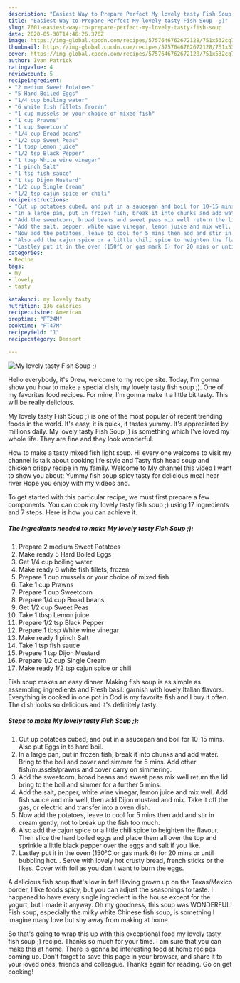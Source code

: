 ```yaml
---
description: "Easiest Way to Prepare Perfect My lovely tasty Fish Soup  ;)"
title: "Easiest Way to Prepare Perfect My lovely tasty Fish Soup  ;)"
slug: 7601-easiest-way-to-prepare-perfect-my-lovely-tasty-fish-soup
date: 2020-05-30T14:46:26.376Z
image: https://img-global.cpcdn.com/recipes/5757646762672128/751x532cq70/my-lovely-tasty-fish-soup-recipe-main-photo.jpg
thumbnail: https://img-global.cpcdn.com/recipes/5757646762672128/751x532cq70/my-lovely-tasty-fish-soup-recipe-main-photo.jpg
cover: https://img-global.cpcdn.com/recipes/5757646762672128/751x532cq70/my-lovely-tasty-fish-soup-recipe-main-photo.jpg
author: Ivan Patrick
ratingvalue: 4
reviewcount: 5
recipeingredient:
- "2 medium Sweet Potatoes"
- "5 Hard Boiled Eggs"
- "1/4 cup boiling water"
- "6 white fish fillets frozen"
- "1 cup mussels or your choice of mixed fish"
- "1 cup Prawns"
- "1 cup Sweetcorn"
- "1/4 cup Broad beans"
- "1/2 cup Sweet Peas"
- "1 tbsp Lemon juice"
- "1/2 tsp Black Pepper"
- "1 tbsp White wine vinegar"
- "1 pinch Salt"
- "1 tsp fish sauce"
- "1 tsp Dijon Mustard"
- "1/2 cup Single Cream"
- "1/2 tsp cajun spice or chili"
recipeinstructions:
- "Cut up potatoes cubed, and put in a saucepan and boil for 10-15 mins. Also put Eggs in to hard boil."
- "In a large pan, put in frozen fish, break it into chunks and add water. Bring to the boil and cover and simmer for 5 mins. Add other fish/mussels/prawns and cover carry on simmering."
- "Add the sweetcorn, broad beans and sweet peas mix well return the lid bring to the boil and simmer for a further 5 mins."
- "Add the salt, pepper, white wine vinegar, lemon juice and mix well. Add fish sauce and mix well, then add Dijon mustard and mix. Take it off the gas, or electric and transfer into a oven dish."
- "Now add the potatoes, leave to cool for 5 mins then add and stir in cream gently, not to break up the fish too much."
- "Also add the cajun spice or a little chili spice to heighten the flavour. Then slice the hard boiled eggs and place them all over the top and sprinkle a little black pepper over the eggs and salt if you like."
- "Lastley put it in the oven (150°C or gas mark 6) for 20 mins or until bubbling hot. . Serve with lovely hot crusty bread, french sticks or the likes. Cover with foil as you don&#39;t want to burn the eggs."
categories:
- Recipe
tags:
- my
- lovely
- tasty

katakunci: my lovely tasty 
nutrition: 136 calories
recipecuisine: American
preptime: "PT24M"
cooktime: "PT47M"
recipeyield: "1"
recipecategory: Dessert

---
```



![My lovely tasty Fish Soup  ;)](https://img-global.cpcdn.com/recipes/5757646762672128/751x532cq70/my-lovely-tasty-fish-soup-recipe-main-photo.jpg)

Hello everybody, it's Drew, welcome to my recipe site. Today, I'm gonna show you how to make a special dish, my lovely tasty fish soup  ;). One of my favorites food recipes. For mine, I'm gonna make it a little bit tasty. This will be really delicious.

My lovely tasty Fish Soup  ;) is one of the most popular of recent trending foods in the world. It's easy, it is quick, it tastes yummy. It's appreciated by millions daily. My lovely tasty Fish Soup  ;) is something which I've loved my whole life. They are fine and they look wonderful.

How to make a tasty mixed fish light soup. Hi every one welcome to visit my channel is talk about cooking life style and Tasty fish head soup and chicken crispy recipe in my family. Welcome to My channel this video I want to show you about: Yummy fish soup spicy tasty for delicious meal near river Hope you enjoy with my videos and.


To get started with this particular recipe, we must first prepare a few components. You can cook my lovely tasty fish soup  ;) using 17 ingredients and 7 steps. Here is how you can achieve it.

<!--inarticleads1-->

##### The ingredients needed to make My lovely tasty Fish Soup  ;):

1. Prepare 2 medium Sweet Potatoes
1. Make ready 5 Hard Boiled Eggs
1. Get 1/4 cup boiling water
1. Make ready 6 white fish fillets, frozen
1. Prepare 1 cup mussels or your choice of mixed fish
1. Take 1 cup Prawns
1. Prepare 1 cup Sweetcorn
1. Prepare 1/4 cup Broad beans
1. Get 1/2 cup Sweet Peas
1. Take 1 tbsp Lemon juice
1. Prepare 1/2 tsp Black Pepper
1. Prepare 1 tbsp White wine vinegar
1. Make ready 1 pinch Salt
1. Take 1 tsp fish sauce
1. Prepare 1 tsp Dijon Mustard
1. Prepare 1/2 cup Single Cream
1. Make ready 1/2 tsp cajun spice or chili


Fish soup makes an easy dinner. Making fish soup is as simple as assembling ingredients and Fresh basil: garnish with lovely Italian flavors. Everything is cooked in one pot in Cod is my favorite fish and I buy it often. The dish looks so delicious and it&#39;s definitely tasty. 

<!--inarticleads2-->

##### Steps to make My lovely tasty Fish Soup  ;):

1. Cut up potatoes cubed, and put in a saucepan and boil for 10-15 mins. Also put Eggs in to hard boil.
1. In a large pan, put in frozen fish, break it into chunks and add water. Bring to the boil and cover and simmer for 5 mins. Add other fish/mussels/prawns and cover carry on simmering.
1. Add the sweetcorn, broad beans and sweet peas mix well return the lid bring to the boil and simmer for a further 5 mins.
1. Add the salt, pepper, white wine vinegar, lemon juice and mix well. Add fish sauce and mix well, then add Dijon mustard and mix. Take it off the gas, or electric and transfer into a oven dish.
1. Now add the potatoes, leave to cool for 5 mins then add and stir in cream gently, not to break up the fish too much.
1. Also add the cajun spice or a little chili spice to heighten the flavour. Then slice the hard boiled eggs and place them all over the top and sprinkle a little black pepper over the eggs and salt if you like.
1. Lastley put it in the oven (150°C or gas mark 6) for 20 mins or until bubbling hot. . Serve with lovely hot crusty bread, french sticks or the likes. Cover with foil as you don&#39;t want to burn the eggs.


A delicious fish soup that&#39;s low in fat! Having grown up on the Texas/Mexico border, I like foods spicy, but you can adjust the seasonings to taste. I happened to have every single ingredient in the house except for the yogurt, but I made it anyway. Oh my goodness, this soup was WONDERFUL! Fish soup, especially the milky white Chinese fish soup, is something I imagine many love but shy away from making at home. 

So that's going to wrap this up with this exceptional food my lovely tasty fish soup  ;) recipe. Thanks so much for your time. I am sure that you can make this at home. There is gonna be interesting food at home recipes coming up. Don't forget to save this page in your browser, and share it to your loved ones, friends and colleague. Thanks again for reading. Go on get cooking!
